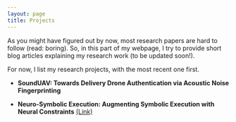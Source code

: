 ```yaml
---
layout: page
title: Projects
---
```


<!--<p class="message">
  Hey there! I'm Soundarya Ramesh, a first year graduate student of Computer Science at the National University of Singapore. I graduated from the National Institute of Technology Karnataka, Surathkal with a Bachelors in Information Technology in May 2018. My research interests revolve around IoT security.
</p>

In the novel, *The Strange Case of Dr. Jeykll and Mr. Hyde*, Mr. Poole is Dr. Jekyll's virtuous and loyal butler. Similarly, Poole is an upstanding and effective butler that helps you build Jekyll themes. It's made by [@mdo](https://twitter.com/mdo).
-->
As you might have figured out by now, most research papers are hard to follow (read: boring). So, in this part of my webpage, I try to provide short blog articles explaining my research work (to be updated soon!). 

For now, I list my research projects, with the most recent one first. 


* **SoundUAV: Towards Delivery Drone Authentication via Acoustic Noise Fingerprinting** <br />


* **Neuro-Symbolic Execution: Augmenting Symbolic Execution with Neural Constraints**
 <a href="https://www.ndss-symposium.org/wp-content/uploads/2019/02/ndss2019_11-3_Shiqi_paper.pdf">(Link)</a> <br />


<!--Learn more and contribute on [GitHub](https://github.com/poole).
![placeholder](/images/sound.png "This is my image")

## Setup

Some fun facts about the setup of this project include:

* Built for [Jekyll](http://jekyllrb.com)
* Developed on GitHub and hosted for free on [GitHub Pages](https://pages.github.com)
* Coded with [Sublime Text 2](http://sublimetext.com), an amazing code editor
* Designed and developed while listening to music like [Blood Bros Trilogy](https://soundcloud.com/maddecent/sets/blood-bros-series)

Have questions or suggestions? Feel free to [open an issue on GitHub](https://github.com/poole/issues/new) or [ask me on Twitter](https://twitter.com/mdo).

Thanks for reading!-->
